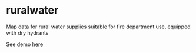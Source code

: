 ruralwater
==========

Map data for rural water supplies suitable for fire department use, equipped with dry hydrants

See demo [here](http://azimuth1.github.io/ruralwater/)
